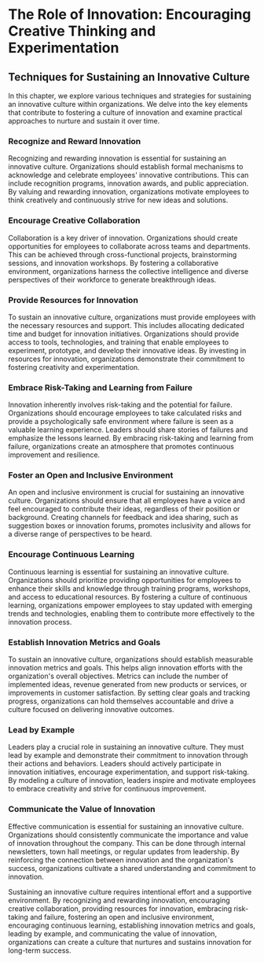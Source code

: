 The Role of Innovation: Encouraging Creative Thinking and Experimentation
=========================================================================

Techniques for Sustaining an Innovative Culture
----------------------------------------------------------

In this chapter, we explore various techniques and strategies for sustaining an innovative culture within organizations. We delve into the key elements that contribute to fostering a culture of innovation and examine practical approaches to nurture and sustain it over time.

### Recognize and Reward Innovation

Recognizing and rewarding innovation is essential for sustaining an innovative culture. Organizations should establish formal mechanisms to acknowledge and celebrate employees' innovative contributions. This can include recognition programs, innovation awards, and public appreciation. By valuing and rewarding innovation, organizations motivate employees to think creatively and continuously strive for new ideas and solutions.

### Encourage Creative Collaboration

Collaboration is a key driver of innovation. Organizations should create opportunities for employees to collaborate across teams and departments. This can be achieved through cross-functional projects, brainstorming sessions, and innovation workshops. By fostering a collaborative environment, organizations harness the collective intelligence and diverse perspectives of their workforce to generate breakthrough ideas.

### Provide Resources for Innovation

To sustain an innovative culture, organizations must provide employees with the necessary resources and support. This includes allocating dedicated time and budget for innovation initiatives. Organizations should provide access to tools, technologies, and training that enable employees to experiment, prototype, and develop their innovative ideas. By investing in resources for innovation, organizations demonstrate their commitment to fostering creativity and experimentation.

### Embrace Risk-Taking and Learning from Failure

Innovation inherently involves risk-taking and the potential for failure. Organizations should encourage employees to take calculated risks and provide a psychologically safe environment where failure is seen as a valuable learning experience. Leaders should share stories of failures and emphasize the lessons learned. By embracing risk-taking and learning from failure, organizations create an atmosphere that promotes continuous improvement and resilience.

### Foster an Open and Inclusive Environment

An open and inclusive environment is crucial for sustaining an innovative culture. Organizations should ensure that all employees have a voice and feel encouraged to contribute their ideas, regardless of their position or background. Creating channels for feedback and idea sharing, such as suggestion boxes or innovation forums, promotes inclusivity and allows for a diverse range of perspectives to be heard.

### Encourage Continuous Learning

Continuous learning is essential for sustaining an innovative culture. Organizations should prioritize providing opportunities for employees to enhance their skills and knowledge through training programs, workshops, and access to educational resources. By fostering a culture of continuous learning, organizations empower employees to stay updated with emerging trends and technologies, enabling them to contribute more effectively to the innovation process.

### Establish Innovation Metrics and Goals

To sustain an innovative culture, organizations should establish measurable innovation metrics and goals. This helps align innovation efforts with the organization's overall objectives. Metrics can include the number of implemented ideas, revenue generated from new products or services, or improvements in customer satisfaction. By setting clear goals and tracking progress, organizations can hold themselves accountable and drive a culture focused on delivering innovative outcomes.

### Lead by Example

Leaders play a crucial role in sustaining an innovative culture. They must lead by example and demonstrate their commitment to innovation through their actions and behaviors. Leaders should actively participate in innovation initiatives, encourage experimentation, and support risk-taking. By modeling a culture of innovation, leaders inspire and motivate employees to embrace creativity and strive for continuous improvement.

### Communicate the Value of Innovation

Effective communication is essential for sustaining an innovative culture. Organizations should consistently communicate the importance and value of innovation throughout the company. This can be done through internal newsletters, town hall meetings, or regular updates from leadership. By reinforcing the connection between innovation and the organization's success, organizations cultivate a shared understanding and commitment to innovation.

Sustaining an innovative culture requires intentional effort and a supportive environment. By recognizing and rewarding innovation, encouraging creative collaboration, providing resources for innovation, embracing risk-taking and failure, fostering an open and inclusive environment, encouraging continuous learning, establishing innovation metrics and goals, leading by example, and communicating the value of innovation, organizations can create a culture that nurtures and sustains innovation for long-term success.
